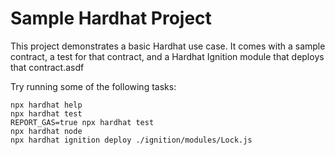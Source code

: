 # Sample Hardhat Project

This project demonstrates a basic Hardhat use case. It comes with a sample contract, a test for that contract, and a Hardhat Ignition module that deploys that contract.asdf

Try running some of the following tasks:

```shell
npx hardhat help
npx hardhat test
REPORT_GAS=true npx hardhat test
npx hardhat node
npx hardhat ignition deploy ./ignition/modules/Lock.js
```
